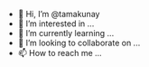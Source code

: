 - 👋 Hi, I’m @tamakunay
- 👀 I’m interested in ...
- 🌱 I’m currently learning ...
- 💞️ I’m looking to collaborate on ...
- 📫 How to reach me ...

<!---
tamakunay/tamakunay is a ✨ special ✨ repository because its `README.md` (this file) appears on your GitHub profile.
You can click the Preview link to take a look at your changes.
--->
